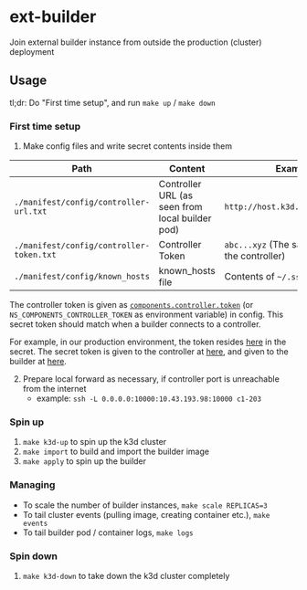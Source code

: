 # ext-builder

Join external builder instance from outside the production (cluster) deployment

## Usage

tl;dr:
Do "First time setup", and run `make up` / `make down`

### First time setup

1. Make config files and write secret contents inside them

| Path                                     | Content                                         | Example                                        |
|------------------------------------------|-------------------------------------------------|------------------------------------------------|
| `./manifest/config/controller-url.txt`   | Controller URL (as seen from local builder pod) | `http://host.k3d.internal:10000`               |
| `./manifest/config/controller-token.txt` | Controller Token                                | `abc...xyz` (The same one with the controller) |
| `./manifest/config/known_hosts`          | known_hosts file                                | Contents of `~/.ssh/known_hosts`               |

The controller token is given as [`components.controller.token`](https://github.com/traPtitech/NeoShowcase/blob/6456cc97c5e890440bd283542a73520beb17787c/cmd/config.go#L62) (or `NS_COMPONENTS_CONTROLLER_TOKEN` as environment variable) in config.
This secret token should match when a builder connects to a controller.

For example, in our production environment, the token resides [here](https://github.com/traPtitech/manifest/blob/20d2573c38a9c51727f0c9e3b558a6b08bd30da3/ns-system/secrets/ns.yaml#L15) in the secret.
The secret token is given to the controller at [here](https://github.com/traPtitech/manifest/blob/20d2573c38a9c51727f0c9e3b558a6b08bd30da3/ns-system/components/controller-stateful-set.yaml#L78-L82),
and given to the builder at [here](https://github.com/traPtitech/manifest/blob/20d2573c38a9c51727f0c9e3b558a6b08bd30da3/ns-system/components/builder-deployment.yaml#L129-L134).

2. Prepare local forward as necessary, if controller port is unreachable from the internet
   - example: `ssh -L 0.0.0.0:10000:10.43.193.98:10000 c1-203`

### Spin up

1. `make k3d-up` to spin up the k3d cluster
2. `make import` to build and import the builder image
3. `make apply` to spin up the builder

### Managing

- To scale the number of builder instances, `make scale REPLICAS=3`
- To tail cluster events (pulling image, creating container etc.), `make events`
- To tail builder pod / container logs, `make logs`

### Spin down

1. `make k3d-down` to take down the k3d cluster completely
